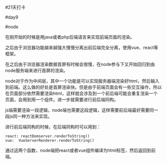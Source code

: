 #21天打卡

#day9

#node

在刚开始的时候是用java或者php后端语言来实现前端页面的渲染。

之后由于浏览器功能越来越强大慢慢分离出前后端完全分离，使用vue、react等框架。

在之后由于浏览器渲染数据首屏有时候会很慢，在node参与下又开始回归到由node服务端来进行首屏的渲染。

node对于作为中间层，其中一个功能是可以实现服务器端渲染好html，然后输入到前端。这么做的好处是首屏渲染快。但是由于前端页面会有一些交互操作，所以在页面部分依然需要渲染html，这样就会涉及到一个前后端可能会重复渲染一个页面，会用到用一个组件。进一步就需要进行前后端同构。

js端需要渲染一段逻辑，node端也需要这段逻辑，这样需要前后端最好需要同一段js同一种方法来实现。

进行前后端同构的时候，在后端同构时可以用到：

```
react: reactDomserver.renderToString()
vue:  VueServerRenderer.renderToString()
```

通过这两个函数，node端把react或者vue组件编译为html标签，然后返回到前端。